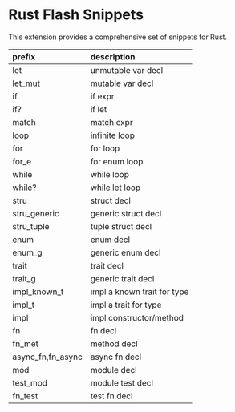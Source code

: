 # Rust Flash Snippets

This extension provides a comprehensive set of snippets for Rust.

| prefix            | description                 |
|:------------------|:----------------------------|
| let               | unmutable var decl          |
| let_mut           | mutable var decl            |
| if                | if expr                     |
| if?               | if let                      |
| match             | match expr                  |
| loop              | infinite loop               |
| for               | for loop                    |
| for_e             | for enum loop               |
| while             | while loop                  |
| while?            | while let loop              |
| stru              | struct decl                 |
| stru_generic      | generic struct decl         |
| stru_tuple        | tuple struct decl           |
| enum              | enum decl                   |
| enum_g            | generic enum decl           |
| trait             | trait decl                  |
| trait_g           | generic trait decl          |
| impl_known_t      | impl a known trait for type |
| impl_t            | impl a trait for type       |
| impl              | impl constructor/method     |
| fn                | fn decl                     |
| fn_met            | method decl                 |
| async_fn,fn_async | async fn decl               |
| mod               | module decl                 |
| test_mod          | module test decl            |
| fn_test           | test fn decl                |
